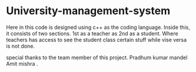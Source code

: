 # University-management-system
Here in this code is designed using c++ as the coding language. Inside this, it consists of two sections. 1st  as a teacher as 2nd as a student. Where teachers has access to see the student class certain stuff while vise versa is not done.

special thanks to the team member of this project.
Pradhum kumar mandel
Amit mishra .

